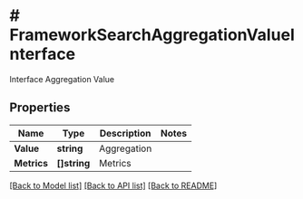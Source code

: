 # # FrameworkSearchAggregationValueInterface
Interface Aggregation Value

## Properties 


Name | Type | Description | Notes
------------ | ------------- | ------------- | -------------
**Value**| **string** | Aggregation  |
**Metrics**| **[]string** | Metrics  |


[[Back to Model list]](../../README.md#models) [[Back to API list]](../../README.md#endpoints) [[Back to README]](../../README.md)

